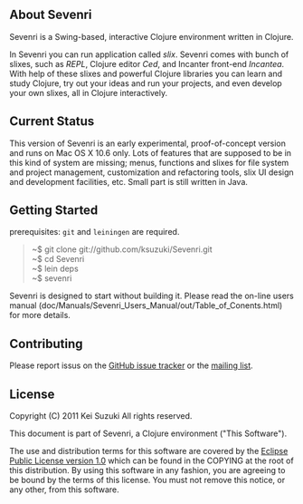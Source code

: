 ## About Sevenri

Sevenri is a Swing-based, interactive Clojure environment written in
Clojure.

In Sevenri you can run application called *slix*. Sevenri comes with bunch
of slixes, such as *REPL*, Clojure editor *Ced*, and Incanter front-end
*Incantea*. With help of these slixes and powerful Clojure libraries you can
learn and study Clojure, try out your ideas and run your projects, and even
develop your own slixes, all in Clojure interactively.

## Current Status

This version of Sevenri is an early experimental, proof-of-concept version
and runs on Mac OS X 10.6 only. Lots of features that are supposed to be in
this kind of system are missing; menus, functions and slixes for file system
and project management, customization and refactoring tools, slix UI design
and development facilities, etc. Small part is still written in Java.

## Getting Started

prerequisites: `git` and `leiningen` are required.

>~$ git clone git://github.com/ksuzuki/Sevenri.git  
>~$ cd Sevenri  
>~$ lein deps  
>~$ sevenri  

Sevenri is designed to start without building it. Please read the on-line users manual
(doc/Manuals/Sevenri\_Users\_Manual/out/Table\_of\_Conents.html) for more details.

## Contributing

Please report issus on the [GitHub issue tracker](https://github.com/ksuzuki/Sevenri/issues)
or the [mailing list](http://groups.google.com/group/sevenri).

## License

Copyright (C) 2011 Kei Suzuki  All rights reserved.

This document is part of Sevenri, a Clojure environment ("This Software").

The use and distribution terms for this software are covered by
the [Eclipse Public License version 1.0](http://opensource.org/licenses/eclipse-1.0.php)
which can be found in the COPYING at the root of this distribution.
By using this software in any fashion, you are agreeing to be bound by the
terms of this license. You must not remove this notice, or any other, from
this software.
